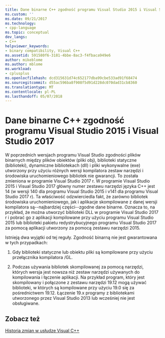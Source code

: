 ```yaml
---
title: Dane binarne C++ zgodność programu Visual Studio 2015 i Visual Studio 2017 | Dokumentacja firmy Microsoft
ms.custom: ''
ms.date: 09/21/2017
ms.technology:
- cpp-language
ms.topic: conceptual
dev_langs:
- C++
helpviewer_keywords:
- binary compatibility, Visual C++
ms.assetid: 591580f6-3181-4bbe-8ac3-f4fbaca949e6
author: mikeblome
ms.author: mblome
ms.workload:
- cplusplus
ms.openlocfilehash: dcd315631d74c652177dba99cbe533ad91f68474
ms.sourcegitcommit: d55ac596ba8f908f5d91d228dc070dad31cb8360
ms.translationtype: MT
ms.contentlocale: pl-PL
ms.lasthandoff: 05/07/2018
---
```

# <a name="c-binary-compatibility-between-visual-studio-2015-and-visual-studio-2017"></a>Dane binarne C++ zgodność programu Visual Studio 2015 i Visual Studio 2017


W poprzednich wersjach programu Visual Studio zgodności plików binarnych między plików obiektów (pliki obj), biblioteki statyczne (biblioteki), dynamiczne bibliotekach (dll) i pliki wykonywalne (exe) utworzony przy użyciu różnych wersji kompilatora zestaw narzędzi i środowiska uruchomieniowego bibliotek nie gwarancji. To została zmieniona w programie Visual Studio 2017 r. W programie Visual Studio 2015 i Visual Studio 2017 główny numer zestawu narzędzi języka C++ jest 14 (w wersji 140 dla programu Visual Studio 2015 i v141 dla programu Visual Studio 2017 r). Ta właściwość odzwierciedla fakt, że zarówno bibliotek środowiska uruchomieniowego, jak i aplikacje skompilowane z danej wersji kompilatora są--najbardziej części--zgodne dane binarne. Oznacza to, na przykład, że można utworzyć biblioteki DLL w programie Visual Studio 2017 r i pobrać go z aplikacji kompilowane przy użyciu programu Visual Studio 2015 lub biblioteki pakietu redystrybucyjnego programu Visual Studio 2017 za pomocą aplikacji utworzony za pomocą zestawu narzędzi 2015.  

Istnieją dwa wyjątki od tej reguły. Zgodność binarną nie jest gwarantowana w tych przypadkach:  

1) Gdy biblioteki statyczne lub obiektu pliki są kompilowane przy użyciu przełącznika kompilatora /GL.  

2) Podczas używania bibliotek skompilowanej za pomocą narzędzi, których wersja jest nowsza niż zestaw narzędzi używanych do kompilowania i łączenie aplikacji. Na przykład program, który jest skompilowany i połączone z zestawu narzędzi 19.12 mogą używać biblioteki, w których są kompilowane przy użyciu 19.0 się za pośrednictwem 19.12. Łączenie 19.x programy z bibliotekami utworzonego przez Visual Studio 2013 lub wcześniej nie jest obsługiwane.


## <a name="see-also"></a>Zobacz też  

[Historia zmian w usłudze Visual C++](..\porting\visual-cpp-change-history-2003-2015.md)



